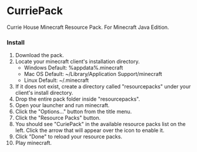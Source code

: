 # CurriePack
Currie House Minecraft Resource Pack.  For Minecraft Java Edition.

### Install
1) Download the pack.
2) Locate your minecraft client's installation directory.
      * Windows Default: %appdata%\.minecraft
      * Mac OS Default: ~/Library/Application Support/minecraft
      * Linux Default: ~/.minecraft
3) If it does not exist, create a directory called "resourcepacks" under your client's install directory. 
4) Drop the entire pack folder inside "resourcepacks".
5) Open your launcher and run minecraft.
6) Click the "Options..." button from the title menu.
7) Click the "Resource Packs" button.
8) You should see "CuriePack" in the available resource packs list on the left. Click the arrow that will appear over the icon to enable it.
9) Click "Done" to reload your resource packs.
10) Play minecraft.
